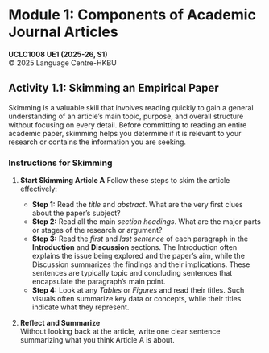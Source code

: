 # Module 1: Components of Academic Journal Articles

**UCLC1008 UE1 (2025-26, S1)**  
© 2025 Language Centre-HKBU

## Activity 1.1: Skimming an Empirical Paper

Skimming is a valuable skill that involves reading quickly to gain a general understanding of an article’s main topic, purpose, and overall structure without focusing on every detail. Before committing to reading an entire academic paper, skimming helps you determine if it is relevant to your research or contains the information you are seeking.

### Instructions for Skimming

1. **Start Skimming Article A**
   Follow these steps to skim the article effectively:

   - **Step 1:** Read the *title* and *abstract*. What are the very first clues about the paper’s subject?
   - **Step 2:** Read all the main *section headings*. What are the major parts or stages of the research or argument?
   - **Step 3:** Read the *first* and *last sentence* of each paragraph in the **Introduction** and **Discussion** sections. The Introduction often explains the issue being explored and the paper’s aim, while the Discussion summarizes the findings and their implications. These sentences are typically topic and concluding sentences that encapsulate the paragraph’s main point.
   - **Step 4:** Look at any *Tables* or *Figures* and read their titles. Such visuals often summarize key data or concepts, while their titles indicate what they represent.

2. **Reflect and Summarize**  
   Without looking back at the article, write one clear sentence summarizing what you think Article A is about.